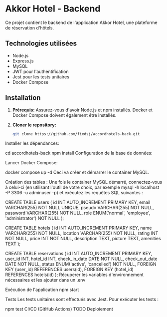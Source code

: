 # Akkor Hotel - Backend

Ce projet contient le backend de l'application Akkor Hotel, une plateforme de réservation d'hôtels.

## Technologies utilisées

* Node.js
* Express.js
* MySQL
* JWT pour l'authentification
* Jest pour les tests unitaires
* Docker Compose

## Installation

1. **Prérequis:**  Assurez-vous d'avoir Node.js et npm installés.  Docker et Docker Compose doivent également être installés.

2. **Cloner le repository:**
   ```bash
   git clone https://github.com/fixdsj/accordhotels-back.git
Installer les dépendances:

cd accordhotels-back
npm install
Configuration de la base de données:

Lancer Docker Compose:

docker compose up -d
Ceci va créer et démarrer le container MySQL.

Création des tables : Une fois le container MySQL démarré, connectez-vous à celui-ci (en utilisant l'outil de votre choix, par exemple mysql -h localhost -P 3306 -u adminuser -p) et exécutez les requêtes SQL suivantes :

CREATE TABLE users (
    id INT AUTO_INCREMENT PRIMARY KEY,
    email VARCHAR(255) NOT NULL UNIQUE,
    pseudo VARCHAR(255) NOT NULL,
    password VARCHAR(255) NOT NULL,
    role ENUM('normal', 'employee', 'administrator') NOT NULL
);

CREATE TABLE hotels (
    id INT AUTO_INCREMENT PRIMARY KEY,
    name VARCHAR(255) NOT NULL,
    location VARCHAR(255) NOT NULL,
    rating INT NOT NULL,
    price INT NOT NULL,
    description TEXT,
    picture TEXT,
    amenities TEXT
);

CREATE TABLE reservations (
    id INT AUTO_INCREMENT PRIMARY KEY,
    user_id INT,
    hotel_id INT,
    check_in_date DATE NOT NULL,
    check_out_date DATE NOT NULL,
    status ENUM('active', 'cancelled') NOT NULL,
    FOREIGN KEY (user_id) REFERENCES users(id),
    FOREIGN KEY (hotel_id) REFERENCES hotels(id)
);
Récuperer les variables d'environnement nécessaires et les ajouter dans un .env

Exécution de l'application
npm start

Tests
Les tests unitaires sont effectués avec Jest. Pour exécuter les tests :

npm test
CI/CD (GitHub Actions)
TODO Deploiement

